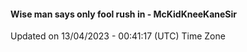 #### Wise man says only fool rush in - McKidKneeKaneSir
Updated on 13/04/2023 - 00:41:17 (UTC) Time Zone
